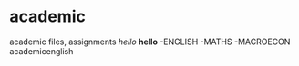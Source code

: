 # academic
academic files, assignments
*hello*
**hello**
-ENGLISH
-MATHS
-MACROECON
academicenglish 
